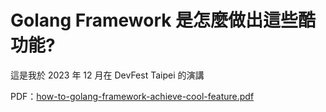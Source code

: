 # Golang Framework 是怎麼做出這些酷功能?

這是我於 2023 年 12 月在 DevFest Taipei 的演講

PDF：[how-to-golang-framework-achieve-cool-feature.pdf](how-to-golang-framework-achieve-cool-feature.pdf)